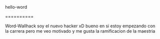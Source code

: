 hello-word 

==========

Word-Wallhack
soy el nuevo hacker xD bueno en si estoy empezando 
con la carrera pero me veo motivado y me gusta la ramificacion de la maestria 
